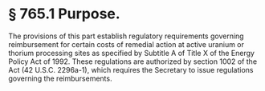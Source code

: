 # § 765.1   Purpose.

The provisions of this part establish regulatory requirements governing reimbursement for certain costs of remedial action at active uranium or thorium processing sites as specified by Subtitle A of Title X of the Energy Policy Act of 1992. These regulations are authorized by section 1002 of the Act (42 U.S.C. 2296a-1), which requires the Secretary to issue regulations governing the reimbursements. 




